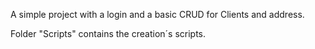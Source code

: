 A simple project with a login and a basic CRUD for Clients and address.

Folder "Scripts" contains the creation´s scripts.

